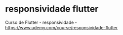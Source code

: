 # responsividade flutter
Curso de Flutter - responsividade - https://www.udemy.com/course/responsividade-flutter
